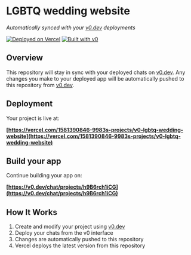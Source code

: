 # LGBTQ wedding website

*Automatically synced with your [v0.dev](https://v0.dev) deployments*

[![Deployed on Vercel](https://img.shields.io/badge/Deployed%20on-Vercel-black?style=for-the-badge&logo=vercel)](https://vercel.com/1581390846-9983s-projects/v0-lgbtq-wedding-website)
[![Built with v0](https://img.shields.io/badge/Built%20with-v0.dev-black?style=for-the-badge)](https://v0.dev/chat/projects/h9B6rch1iCG)

## Overview

This repository will stay in sync with your deployed chats on [v0.dev](https://v0.dev).
Any changes you make to your deployed app will be automatically pushed to this repository from [v0.dev](https://v0.dev).

## Deployment

Your project is live at:

**[https://vercel.com/1581390846-9983s-projects/v0-lgbtq-wedding-website](https://vercel.com/1581390846-9983s-projects/v0-lgbtq-wedding-website)**

## Build your app

Continue building your app on:

**[https://v0.dev/chat/projects/h9B6rch1iCG](https://v0.dev/chat/projects/h9B6rch1iCG)**

## How It Works

1. Create and modify your project using [v0.dev](https://v0.dev)
2. Deploy your chats from the v0 interface
3. Changes are automatically pushed to this repository
4. Vercel deploys the latest version from this repository